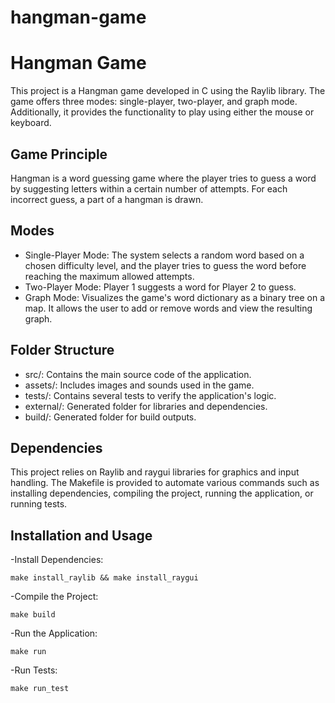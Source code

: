 # hangman-game

# Hangman Game

This project is a Hangman game developed in C using the Raylib library. The game offers three modes: single-player, two-player, and graph mode. Additionally, it provides the functionality to play using either the mouse or keyboard.

## Game Principle

Hangman is a word guessing game where the player tries to guess a word by suggesting letters within a certain number of attempts. For each incorrect guess, a part of a hangman is drawn.

## Modes

- Single-Player Mode: The system selects a random word based on a chosen difficulty level, and the player tries to guess the word before reaching the maximum allowed attempts.
- Two-Player Mode: Player 1 suggests a word for Player 2 to guess.
- Graph Mode: Visualizes the game's word dictionary as a binary tree on a map. It allows the user to add or remove words and view the resulting graph.

## Folder Structure

- src/: Contains the main source code of the application.
- assets/: Includes images and sounds used in the game.
- tests/: Contains several tests to verify the application's logic.
- external/: Generated folder for libraries and dependencies.
- build/: Generated folder for build outputs.
 
## Dependencies

This project relies on Raylib and raygui libraries for graphics and input handling. The Makefile is provided to automate various commands such as installing dependencies, compiling the project, running the application, or running tests.

## Installation and Usage


-Install Dependencies:

    

    make install_raylib && make install_raygui
    
-Compile the Project:
    
    
    
    make build
    
-Run the Application:
    
    
    
    make run
    
-Run Tests:
    
    
    
    make run_test


